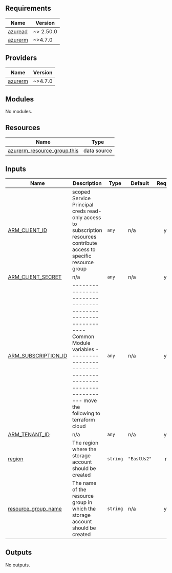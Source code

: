 <!-- BEGIN_TF_DOCS -->
## Requirements

| Name | Version |
|------|---------|
| <a name="requirement_azuread"></a> [azuread](#requirement\_azuread) | ~> 2.50.0 |
| <a name="requirement_azurerm"></a> [azurerm](#requirement\_azurerm) | ~>4.7.0 |

## Providers

| Name | Version |
|------|---------|
| <a name="provider_azurerm"></a> [azurerm](#provider\_azurerm) | ~>4.7.0 |

## Modules

No modules.

## Resources

| Name | Type |
|------|------|
| [azurerm_resource_group.this](https://registry.terraform.io/providers/hashicorp/azurerm/latest/docs/data-sources/resource_group) | data source |

## Inputs

| Name | Description | Type | Default | Required |
|------|-------------|------|---------|:--------:|
| <a name="input_ARM_CLIENT_ID"></a> [ARM\_CLIENT\_ID](#input\_ARM\_CLIENT\_ID) | scoped Service Principal creds read-only access to subscription resources contribute access to specific resource group | `any` | n/a | yes |
| <a name="input_ARM_CLIENT_SECRET"></a> [ARM\_CLIENT\_SECRET](#input\_ARM\_CLIENT\_SECRET) | n/a | `any` | n/a | yes |
| <a name="input_ARM_SUBSCRIPTION_ID"></a> [ARM\_SUBSCRIPTION\_ID](#input\_ARM\_SUBSCRIPTION\_ID) | ------------------------------------------------------------ Common Module variables ------------------------------------------------------------ move the following to terraform cloud | `any` | n/a | yes |
| <a name="input_ARM_TENANT_ID"></a> [ARM\_TENANT\_ID](#input\_ARM\_TENANT\_ID) | n/a | `any` | n/a | yes |
| <a name="input_region"></a> [region](#input\_region) | The region where the storage account should be created | `string` | `"EastUs2"` | no |
| <a name="input_resource_group_name"></a> [resource\_group\_name](#input\_resource\_group\_name) | The name of the resource group in which the storage account should be created | `string` | n/a | yes |

## Outputs

No outputs.
<!-- END_TF_DOCS -->